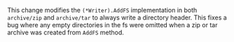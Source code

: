 This change modifies the `(*Writer).AddFS` implementation in both `archive/zip`
and `archive/tar` to always write a directory header. This fixes a bug where
any empty directories in the fs were omitted when a zip or tar archive was
created from `AddFS` method.
